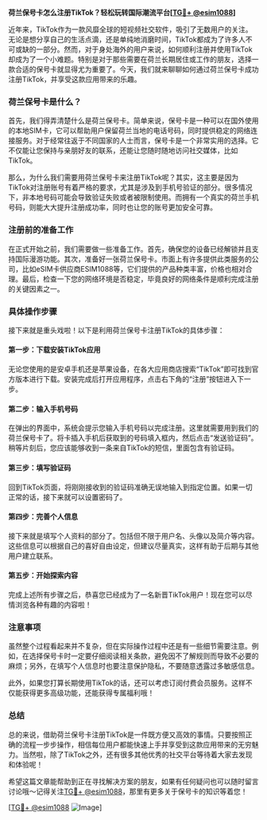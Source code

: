 **荷兰保号卡怎么注册TikTok？轻松玩转国际潮流平台[[TG💪+ @esim1088](https://t.me/s/esim1088)]**

近年来，TikTok作为一款风靡全球的短视频社交软件，吸引了无数用户的关注。无论是想分享自己的生活点滴，还是单纯地消磨时间，TikTok都成为了许多人不可或缺的一部分。然而，对于身处海外的用户来说，如何顺利注册并使用TikTok却成为了一个小难题。特别是对于那些需要在荷兰长期居住或工作的朋友，选择一款合适的保号卡就显得尤为重要了。今天，我们就来聊聊如何通过荷兰保号卡成功注册TikTok，并享受这款应用带来的乐趣。

### 荷兰保号卡是什么？

首先，我们得弄清楚什么是荷兰保号卡。简单来说，保号卡是一种可以在国外使用的本地SIM卡，它可以帮助用户保留荷兰当地的电话号码，同时提供稳定的网络连接服务。对于经常往返于不同国家的人士而言，保号卡是一个非常实用的选择。它不仅能让您保持与亲朋好友的联系，还能让您随时随地访问社交媒体，比如TikTok。

那么，为什么我们需要用荷兰保号卡来注册TikTok呢？其实，这主要是因为TikTok对注册账号有着严格的要求，尤其是涉及到手机号验证的部分。很多情况下，非本地号码可能会导致验证失败或者被限制使用。而拥有一个真实的荷兰手机号码，则能大大提升注册成功率，同时也让您的账号更加安全可靠。

### 注册前的准备工作

在正式开始之前，我们需要做一些准备工作。首先，确保您的设备已经解锁并且支持国际漫游功能。其次，准备好一张荷兰保号卡。市面上有许多提供此类服务的公司，比如eSIM卡供应商ESIM1088等，它们提供的产品种类丰富，价格也相对合理。最后，检查一下您的网络环境是否稳定，毕竟良好的网络条件是顺利完成注册的关键因素之一。

### 具体操作步骤

接下来就是重头戏啦！以下是利用荷兰保号卡注册TikTok的具体步骤：

#### 第一步：下载安装TikTok应用
无论您使用的是安卓手机还是苹果设备，在各大应用商店搜索“TikTok”即可找到官方版本进行下载。安装完成后打开应用程序，点击右下角的“注册”按钮进入下一步。

#### 第二步：输入手机号码
在弹出的界面中，系统会提示您输入手机号码以完成注册。这里就需要用到我们的荷兰保号卡了。将卡插入手机后获取到的号码填入框内，然后点击“发送验证码”。稍等片刻后，您应该能够收到一条来自TikTok的短信，里面包含有验证码。

#### 第三步：填写验证码
回到TikTok页面，将刚刚接收到的验证码准确无误地输入到指定位置。如果一切正常的话，接下来就可以设置密码了。

#### 第四步：完善个人信息
接下来就是填写个人资料的部分了。包括但不限于用户名、头像以及简介等内容。这些信息可以根据自己的喜好自由设定，但建议尽量真实，这样有助于后期与其他用户建立联系。

#### 第五步：开始探索内容
完成上述所有步骤之后，恭喜您已经成为了一名新晋TikTok用户！现在您可以尽情浏览各种有趣的内容啦！

### 注意事项

虽然整个过程看起来并不复杂，但在实际操作过程中还是有一些细节需要注意。例如，在选择保号卡时一定要仔细阅读相关条款，避免因不了解规则而导致不必要的麻烦；另外，在填写个人信息时也要注意保护隐私，不要随意透露过多敏感信息。

此外，如果您打算长期使用TikTok的话，还可以考虑订阅付费会员服务。这样不仅能获得更多高级功能，还能获得专属福利哦！

### 总结

总的来说，借助荷兰保号卡注册TikTok是一件既方便又高效的事情。只要按照正确的流程一步步操作，相信每位用户都能快速上手并享受到这款应用带来的无穷魅力。当然啦，除了TikTok之外，还有很多其他优秀的社交平台等待着大家去发现和体验呢！

希望这篇文章能帮助到正在寻找解决方案的朋友，如果有任何疑问也可以随时留言讨论哦～记得关注[TG💪+ @esim1088](https://t.me/s/esim1088)，那里有更多关于保号卡的知识等着您！

[[TG💪+ @esim1088](https://t.me/s/esim1088) ![Image](https://i.postimg.cc/4NQfJmqS/Snipaste-2025-05-13-00-14-12.png)]